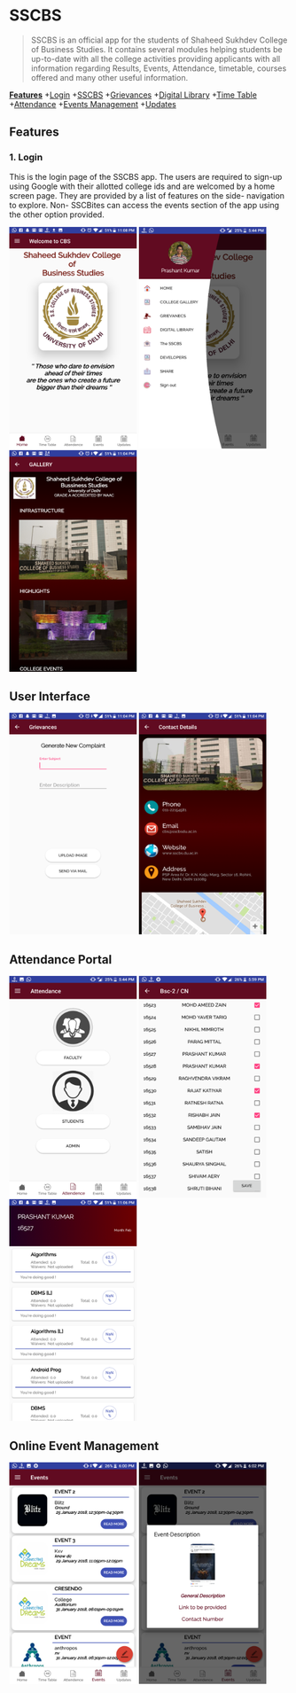 # SSCBS
> SSCBS is an official app for the students of Shaheed Sukhdev College of Business Studies. It contains several modules helping students be up-to-date with all the college activities providing applicants with all information regarding Results, Events, Attendance, timetable, courses offered and many other useful information.

**[Features](#features)**
  +[Login](#login)
  +[SSCBS](#sscbs)
  +[Grievances](#grievances)
  +[Digital Library](#digital-library)
  +[Time Table](#time-table)
  +[Attendance](#attendance-portal)
  +[Events Management](#event-management)
  +[Updates](#updates)
  
  
  ## Features
  ### 1. Login
  This is the login page of the SSCBS app. The users are required to sign-up using Google with their allotted college ids and are welcomed by a home screen page. They are provided by a list of features on the side- navigation to explore. Non- SSCBites can access the events section of the app using the other option provided.
  
  <img src="https://github.com/Prashant-123/SSCBS/blob/master/Screenshots/Screenshot_20180309-230817.png" width="230" height="400" /> <img src="https://github.com/Prashant-123/SSCBS/blob/master/Screenshots/Screenshot_20180306-174417.png" width="230" height="400" /> 
  <img src="https://github.com/Prashant-123/SSCBS/blob/master/Screenshots/Screenshot_20180309-230403.png" width="230" height="400" />

## User Interface
 <img src="https://github.com/Prashant-123/SSCBS/blob/master/Screenshots/Screenshot_20180309-230412.png" width="230" height="400" /> <img src="https://github.com/Prashant-123/SSCBS/blob/master/Screenshots/Screenshot_20180309-230432.png" width="230" height="400" />


## Attendance Portal
<img src="https://github.com/Prashant-123/SSCBS/blob/master/Screenshots/Screenshot_20180306-174441.png" width="230" height="400" /> <img src="https://github.com/Prashant-123/SSCBS/blob/master/Screenshots/Screenshot_20180306-175905.png" width="230" height="400" />  <img src="https://github.com/Prashant-123/SSCBS/blob/master/Screenshots/Screenshot_20180309-230601.png" width="230" height="400" />


## Online Event Management
<img src="https://github.com/Prashant-123/SSCBS/blob/master/Screenshots/Screenshot_20180306-180014.png" width="230" height="400" /> <img src="https://github.com/Prashant-123/SSCBS/blob/master/Screenshots/Screenshot_20180306-180207.png" width="230" height="400" />
